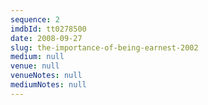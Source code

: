```yaml
---
sequence: 2
imdbId: tt0278500
date: 2008-09-27
slug: the-importance-of-being-earnest-2002
medium: null
venue: null
venueNotes: null
mediumNotes: null
---
```


